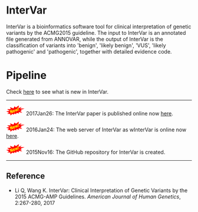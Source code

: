 # InterVar

InterVar is a bioinformatics software tool for clinical interpretation of genetic variants by the ACMG2015 guideline. The input to InterVar is an annotated file generated from ANNOVAR, while the output of InterVar is the classification of variants into 'benign', 'likely benign', 'VUS', 'likely pathogenic' and 'pathogenic', together with detailed evidence code.

# Pipeline

 Check [here](misc/whatsnew.md) to see what is new in InterVar.

---

![new](img/new.png) 2017Jan26: The InterVar paper is published online now [here](http://www.sciencedirect.com/science/article/pii/S0002929717300046).

![new](img/new.png) 2016Jan24: The web server of InterVar as wInterVar is  online now [here](http://wintervar.wglab.org).

![new](img/new.png) 2015Nov16: The GitHub repository for InterVar is created.

---

## Reference

- Li Q, Wang K. InterVar: Clinical Interpretation of Genetic Variants by the 2015 ACMG-AMP Guidelines. _American Journal of Human Genetics_, 2:267-280, 2017 


